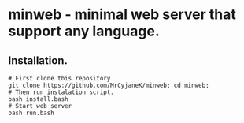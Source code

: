 # minweb - minimal web server that support any language.

## Installation.

```
# First clone this repository
git clone https://github.com/MrCyjaneK/minweb; cd minweb;
# Then run instalation script.
bash install.bash
# Start web server
bash run.bash
```
